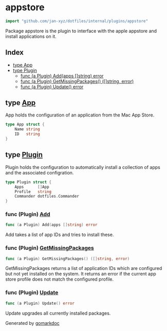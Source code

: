 <!-- Code generated by gomarkdoc. DO NOT EDIT -->

# appstore

```go
import "github.com/jan-xyz/dotfiles/internal/plugins/appstore"
```

Package appstore is the plugin to interface with the apple appstore and install applications on it.

## Index

- [type App](<#App>)
- [type Plugin](<#Plugin>)
  - [func \(a Plugin\) Add\(apps \[\]string\) error](<#Plugin.Add>)
  - [func \(a Plugin\) GetMissingPackages\(\) \(\[\]string, error\)](<#Plugin.GetMissingPackages>)
  - [func \(a Plugin\) Update\(\) error](<#Plugin.Update>)


<a name="App"></a>
## type [App](<https://github.com/jan-xyz/dotfiles/blob/main/internal/plugins/appstore/plugin.go#L14-L17>)

App holds the configuration of an application from the Mac App Store.

```go
type App struct {
    Name string
    ID   string
}
```

<a name="Plugin"></a>
## type [Plugin](<https://github.com/jan-xyz/dotfiles/blob/main/internal/plugins/appstore/plugin.go#L21-L25>)

Plugin holds the configuration to automatically install a collection of apps and the associated configration.

```go
type Plugin struct {
    Apps      []App
    Profile   string
    Commander dotfiles.Commander
}
```

<a name="Plugin.Add"></a>
### func \(Plugin\) [Add](<https://github.com/jan-xyz/dotfiles/blob/main/internal/plugins/appstore/plugin.go#L54>)

```go
func (a Plugin) Add(apps []string) error
```

Add takes a list of app IDs and tries to install these.

<a name="Plugin.GetMissingPackages"></a>
### func \(Plugin\) [GetMissingPackages](<https://github.com/jan-xyz/dotfiles/blob/main/internal/plugins/appstore/plugin.go#L30>)

```go
func (a Plugin) GetMissingPackages() ([]string, error)
```

GetMissingPackages returns a list of application IDs which are configured but not yet installed on the system. It returns an error if the current app store profile does not match the configured profile.

<a name="Plugin.Update"></a>
### func \(Plugin\) [Update](<https://github.com/jan-xyz/dotfiles/blob/main/internal/plugins/appstore/plugin.go#L80>)

```go
func (a Plugin) Update() error
```

Update upgrades all currently installed packages.

Generated by [gomarkdoc](<https://github.com/princjef/gomarkdoc>)
